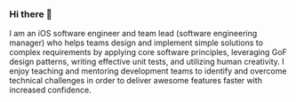 ### Hi there 👋

I am an iOS software engineer and team lead (software engineering manager) who helps teams design and implement simple solutions to complex requirements by applying core software principles, leveraging GoF design patterns, writing effective unit tests, and utilizing human creativity. I enjoy teaching and mentoring development teams to identify and overcome technical challenges in order to deliver awesome features faster with increased confidence.
